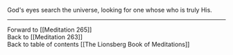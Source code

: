 God's eyes search the universe, looking for one whose who is truly His. 

___

Forward to [[Meditation 265]]  
Back to [[Meditation 263]]  
Back to table of contents [[The Lionsberg Book of Meditations]]  